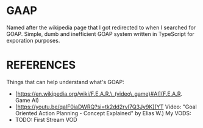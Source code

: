 # GAAP
Named after the wikipedia page that I got redirected to when I searched for GOAP.
Simple, dumb and inefficient GOAP system written in TypeScript for exporation purposes.

# REFERENCES
Things that can help understand what's GOAP:
- [https://en.wikipedia.org/wiki/F.E.A.R.\_(video\_game)#AI](F.E.A.R. Game AI)
- [https://youtu.be/qaIF0iaDWRQ?si=tk2dd2rvI7Q3Jy9K](YT Video: "Goal Oriented Action Planning - Concept Explained" by Elias W.)
My VODS:
 - TODO: First Stream VOD
